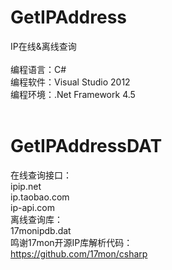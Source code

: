 # GetIPAddress
IP在线&离线查询</br>
</br>
编程语言：C#</br>
编程软件：Visual Studio 2012</br>
编程环境：.Net Framework 4.5</br>
</br>
# GetIPAddressDAT
在线查询接口：</br>
ipip.net</br>
ip.taobao.com</br>
ip-api.com</br>
离线查询库：</br>
17monipdb.dat</br>
鸣谢17mon开源IP库解析代码：</br>
https://github.com/17mon/csharp</br>
